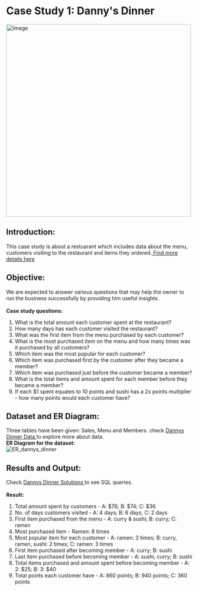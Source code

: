 # Case Study 1: Danny's Dinner
<img width="500" height="520" alt="Image" src="https://github.com/palak-kaur-sodhi/SQL-Challenges/assets/128562893/1b316671-b29a-4d06-8086-720973a93443">

## Introduction:
This case study is about a restuarant which includes data about the menu, customers visiting to the restaurant and items they ordered.<a href="https://8weeksqlchallenge.com/case-study-1/"> Find more details here </a>

## Objective:
We are expected to answer various questions that may help the owner to run the business successfully by providing him useful insights.
<br><br><b> Case study questions: </b> 
1. What is the total amount each customer spent at the restaurant?
2. How many days has each customer visited the restaurant?
3. What was the first item from the menu purchased by each customer?
4. What is the most purchased item on the menu and how many times was it purchased by all customers?
5. Which item was the most popular for each customer?
6. Which item was purchased first by the customer after they became a member?
7. Which item was purchased just before the customer became a member?
8. What is the total items and amount spent for each member before they became a member?
9. If each $1 spent equates to 10 points and sushi has a 2x points multiplier - how many points would each customer have?

## Dataset and ER Diagram:
Three tables have been given: Sales, Menu and Members. check <a href="https://github.com/palak-kaur-sodhi/SQL-Challenges/blob/main/Dannys_dinner/create_dannys_dinner.sql"> Dannys Dinner Data </a> to explore more about data.
<br><b> ER Diagram for the dataset: </b>
<br><img alt="ER_dannys_dinner" src="https://github.com/palak-kaur-sodhi/SQL-Challenges/assets/128562893/f369755f-1a42-49b2-b74b-175372c9f91d">


## Results and Output:
Check <a href="https://github.com/palak-kaur-sodhi/SQL-Challenges/blob/main/Dannys_dinner/dannys_dinner.sql"> Dannys Dinner Solutions </a> to see SQL queries.
<br><br><b> Result: </b>
1. Total amount spent by customers - A: $76; B: $74; C: $36
2. No. of days customers visited - A: 4 days; B: 6 days, C: 2 days
3. First item purchased from the menu - A: curry & sushi; B: curry; C: ramen
4. Most purchased item - Ramen: 8 times
5. Most popular item for each customer - A: ramen: 3 times; B: curry, ramen, sushi: 2 times; C: ramen: 3 times
6. First item purchased after becoming member - A: curry; B: sushi
7. Last item purchased before becoming member - A: sushi; curry; B: sushi
8. Total items purchased and amount spent before becoming member - A: 2: $25; B: 3: $40
9. Total points each customer have - A: 860 points; B: 940 points; C: 360 points
